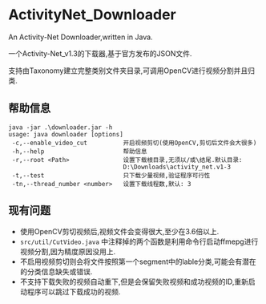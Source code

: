 # ActivityNet_Downloader

An Activity-Net Downloader,written in Java.

一个Activity-Net_v1.3的下载器,基于官方发布的JSON文件.

支持由Taxonomy建立完整类别文件夹目录,可调用OpenCV进行视频分割并且归类.

## 帮助信息
```
java -jar .\downloader.jar -h
usage: java downloader [options]
 -c,--enable_video_cut          开启视频剪切(使用OpenCV,剪切后文件会大很多)
 -h,--help                      帮助信息
 -r,--root <Path>               设置下载根目录,无须以/或\结尾.默认目录:
                                D:\Downloads\activity_net.v1-3
 -t,--test                      只下载少量视频,验证程序可行性
 -tn,--thread_number <number>   设置下载线程数,默认: 3
```

## 现有问题
- 使用OpenCV剪切视频后,视频文件会变得很大,至少在3.6倍以上.
- ```src/util/CutVideo.java``` 中注释掉的两个函数是利用命令行启动ffmepg进行视频分割,因为精度原因没用上.
- 不启用视频剪切则会将文件按照第一个segment中的lable分类,可能会有潜在的分类信息缺失或错误.
- 不支持下载失败的视频自动重下,但是会保留失败视频和成功视频的ID,重新启动程序可以跳过下载成功的视频.

    